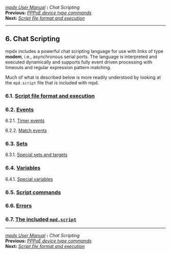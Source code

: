 [*mpdx User Manual*](README.md) **:** *Chat Scripting*\
**Previous:** [*PPPoE device type commands*](mpd49.md)\
**Next:** [*Script file format and execution*](mpd51.md)

------------------------------------------------------------------------

## 6. Chat Scripting

mpdx includes a powerful chat scripting language for use with links of
type **modem**, i.e., asynchronous serial ports. The language is
interpreted and executed dynamically and supports fully event driven
processing with timeouts and regular expression pattern matching.

Much of what is described below is more readily understood by looking at
the `mpd.script` file that is included with mpd.

### 6.1. [Script file format and execution](mpd51.md#51)

### 6.2. [Events](mpd52.md#52)

6.2.1. [Timer events](mpd53.md#53)

6.2.2. [Match events](mpd54.md#54)

### 6.3. [Sets](mpd55.md#55)

6.3.1. [Special sets and targets](mpd56.md#56)

### 6.4. [Variables](mpd57.md#57)

6.4.1. [Special variables](mpd58.md#58)

### 6.5. [Script commands](mpd59.md#59)

### 6.6. [Errors](mpd60.md#60)

### 6.7. [The included `mpd.script`](mpd61.md#61)

------------------------------------------------------------------------

[*mpdx User Manual*](README.md) **:** *Chat Scripting*\
**Previous:** [*PPPoE device type commands*](mpd49.md)\
**Next:** [*Script file format and execution*](mpd51.md)
